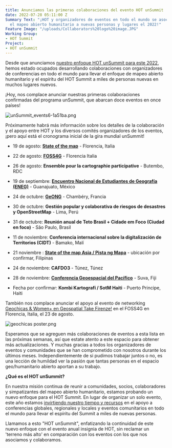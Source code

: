```yaml
---
title: Anunciamos las primeras colaboraciones del evento HOT unSummit
date: 2022-07-28 05:11:00 Z
Summary Text: "¡HOT y organizadores de eventos en todo el mundo se asocian para llevar
  el mapeo abierto humanitario a nuevas personas y lugares el 2022!"
Feature Image: "/uploads/Collaborators%20logo%20image.JPG"
Working Group:
- HOT Summit
Project:
- HOT unSummit
---
```


Desde que anunciamos [nuestro enfoque HOT unSummit para este 2022](https://www.hotosm.org/updates/update-on-the-2022-and-2023-summits/), hemos estado ocupados desarrollando colaboraciones con organizadores de conferencias en todo el mundo para llevar el enfoque de mapeo abierto humanitario y el espíritu del HOT Summit a miles de personas nuevas en muchos lugares nuevos.

¡Hoy, nos complace anunciar nuestras primeras colaboraciones confirmadas del programa unSummit, que abarcan doce eventos en once países!

![unSummit_events6-1a51ba.png](/uploads/unSummit_events6-1a51ba.png)

Próximamente habrá más información sobre los detalles de la colaboración y el apoyo entre HOT y los diversos comités organizadores de los eventos, ¡pero aquí está el cronograma inicial de la gira mundial unSummit!

* 19 de agosto: **[State of the map](https://2022.stateofthemap.org/)** - Florencia, Italia

* 22 de agosto: **[FOSS4G](https://2022.foss4g.org/index.php)** - Florencia Italia

* 26 de agosto: **Ensemble pour la cartographie participative** - Butembo, RDC

* 19 de septiembre: **[Encuentro Nacional de Estudiantes de Geografía (ENEG)](https://www.facebook.com/ENEG.MX/)** - Guanajuato, México

* 24 de octubre: **[GeONG](https://cartong.org/geong/2022)** - Chambéry, Francia

* 30 de octubre: **Gestión popular y colaborativa de riesgos de desastres y OpenStreetMap** - Lima, Perú

* 31 de octubre: **Reunión anual de Teto Brasil \+ Cidade em Foco (Ciudad en foco)** - São Paulo, Brasil

* 11 de noviembre: **Conferencia internacional sobre la digitalización de Territorios (CIDT)** - Bamako, Malí

* 21 noviembre : **[State of the map Asia / Pista ng Mapa](https://pistangmapa.github.io/2022/)** - ubicación por confirmar, Filipinas

* 24 de noviembre: **CAFDO3** - Túnez, Túnez

* 28 de noviembre: **[Conferencia Geoespacial del Pacífico](https://osgeo-oceania.org/pacific-geospatial-conference/)** - Suva, Fiji

* Fecha por confirmar: **Kombi Kartografi / SotM Haiti** - Puerto Principe, Haiti

También nos complace anunciar el apoyo al evento de networking [Geochicas & Women\+ en Geospatial Take Firenze!](https://2022.foss4g.org/schedule_geowomen.php) en el FOSS4G en Florencia, Italia, el 23 de agosto.

![geochicas poster.png](/uploads/geochicas%20poster.png)

Esperamos que se agreguen más colaboraciones de eventos a esta lista en las próximas semanas, así que estate atento a este espacio para obtener más actualizaciones. Y muchas gracias a todos los organizadores de eventos y comunidades que se han comprometido con nosotros durante los últimos meses. Independientemente de si pudimos trabajar juntos o no, es una lección de humildad ver la pasión que tantas personas en el espacio geo/humanitario abierto aportan a su trabajo.

**¿Qué es el HOT unSummit?**

En nuestra misión continua de reunir a comunidades, socios, colaboradores y simpatizantes del mapeo abierto humanitario, estamos probando un nuevo enfoque para el HOT Summit. En lugar de organizar un solo evento, este año estamos [invirtiendo nuestro tiempo y recursos](https://www.hotosm.org/updates/update-on-the-2022-and-2023-summits/) en el apoyo a conferencias globales, regionales y locales y eventos comunitarios en todo el mundo para llevar el espíritu del Summit a miles de nuevas personas.

Llamamos a esto "HOT unSummit", enfatizando la continuidad de este nuevo enfoque con el evento anual insignia de HOT, sin reclamar un 'terreno más alto' en comparación con los eventos con los que nos asociamos y colaboramos.